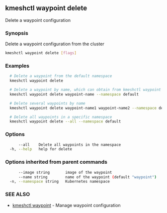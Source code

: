 ## kmeshctl waypoint delete

Delete a waypoint configuration

### Synopsis

Delete a waypoint configuration from the cluster

```bash
kmeshctl waypoint delete [flags]
```

### Examples

```bash
  # Delete a waypoint from the default namespace
  kmeshctl waypoint delete

  # Delete a waypoint by name, which can obtain from kmeshctl waypoint list
  kmeshctl waypoint delete waypoint-name --namespace default

  # Delete several waypoints by name
  kmeshctl waypoint delete waypoint-name1 waypoint-name2 --namespace default

  # Delete all waypoints in a specific namespace
  kmeshctl waypoint delete --all --namespace default
```

### Options

```bash
      --all    Delete all waypoints in the namespace
  -h, --help   help for delete
```

### Options inherited from parent commands

```bash
      --image string       image of the waypoint
      --name string        name of the waypoint (default "waypoint")
  -n, --namespace string   Kubernetes namespace
```

### SEE ALSO

* [kmeshctl waypoint](kmeshctl_waypoint.md) - Manage waypoint configuration
